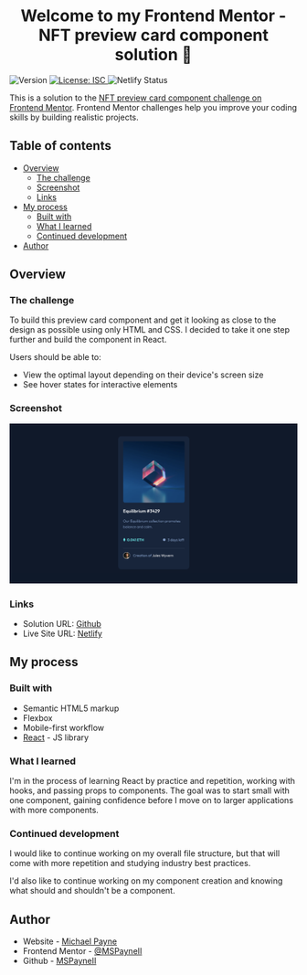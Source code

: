 <h1 align="center">Welcome to my Frontend Mentor - NFT preview card component solution 👋</h1>

<p>
  <img alt="Version" src="https://img.shields.io/badge/version-1.0.0-blue.svg?cacheSeconds=2592000" />
  <a href="#" target="_blank">
    <img alt="License: ISC" src="https://img.shields.io/badge/License-ISC-yellow.svg" />
  </a>
  <img alt="Netlify Status" src="https://api.netlify.com/api/v1/badges/7dca5641-afae-4e2d-86f4-2e567253103d/deploy-status" />
</p>

This is a solution to the [NFT preview card component challenge on Frontend Mentor](https://www.frontendmentor.io/challenges/nft-preview-card-component-SbdUL_w0U). Frontend Mentor challenges help you improve your coding skills by building realistic projects.

## Table of contents

- [Overview](#overview)
  - [The challenge](#the-challenge)
  - [Screenshot](#screenshot)
  - [Links](#links)
- [My process](#my-process)
  - [Built with](#built-with)
  - [What I learned](#what-i-learned)
  - [Continued development](#continued-development)
- [Author](#author)

## Overview

### The challenge

To build this preview card component and get it looking as close to the design as possible using only HTML and CSS. I decided to take it one step further and build the component in React.

Users should be able to:

- View the optimal layout depending on their device's screen size
- See hover states for interactive elements

### Screenshot

![nftscreenshot](public/nftscreenshot.png)

### Links

- Solution URL: [Github](https://github.com/MSPayneII/fem-nft-card-component)
- Live Site URL: [Netlify](https://mspayneii-fem-nft-component-react.netlify.app/)

## My process

### Built with

- Semantic HTML5 markup
- Flexbox
- Mobile-first workflow
- [React](https://reactjs.org/) - JS library

### What I learned

I'm in the process of learning React by practice and repetition, working with hooks, and passing props to components. The goal was to start small with one component, gaining confidence before I move on to larger applications with more components.

### Continued development

I would like to continue working on my overall file structure, but that will come with more repetition and studying industry best practices.

I'd also like to continue working on my component creation and knowing what should and shouldn't be a component.

## Author

- Website - [Michael Payne](https://michaelspayneii.com/)
- Frontend Mentor - [@MSPayneII](https://www.frontendmentor.io/profile/MSPayneII)
- Github - [MSPayneII](https://github.com/MSPayneII)
